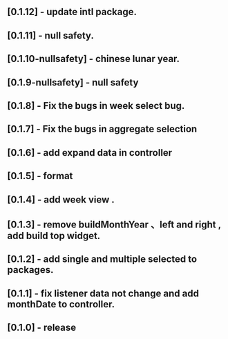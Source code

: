 ## [0.1.12] - update intl package.

## [0.1.11] - null safety.

## [0.1.10-nullsafety] - chinese lunar year.

## [0.1.9-nullsafety] - null safety

## [0.1.8] - Fix the bugs in week select bug.

## [0.1.7] - Fix the bugs in aggregate selection

## [0.1.6] - add expand data in controller

## [0.1.5] -  format

## [0.1.4] -  add week view .

## [0.1.3] -  remove buildMonthYear 、left and right , add build top widget.

## [0.1.2] -  add single and multiple selected to packages.

## [0.1.1] - fix listener data not change and add monthDate to controller.

## [0.1.0] - release

